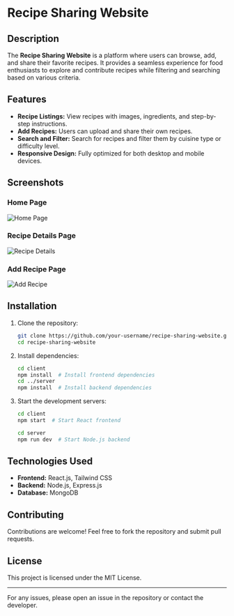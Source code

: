 # Recipe Sharing Website

## Description
The **Recipe Sharing Website** is a platform where users can browse, add, and share their favorite recipes. It provides a seamless experience for food enthusiasts to explore and contribute recipes while filtering and searching based on various criteria.

## Features
- **Recipe Listings:** View recipes with images, ingredients, and step-by-step instructions.
- **Add Recipes:** Users can upload and share their own recipes.
- **Search and Filter:** Search for recipes and filter them by cuisine type or difficulty level.
- **Responsive Design:** Fully optimized for both desktop and mobile devices.

## Screenshots
### Home Page
![Home Page](screenshots/home.png)

### Recipe Details Page
![Recipe Details](screenshots/recipe_details.png)

### Add Recipe Page
![Add Recipe](screenshots/add_recipe.png)

## Installation
1. Clone the repository:
   ```bash
   git clone https://github.com/your-username/recipe-sharing-website.git
   cd recipe-sharing-website
   ```
2. Install dependencies:
   ```bash
   cd client
   npm install  # Install frontend dependencies
   cd ../server
   npm install  # Install backend dependencies
   ```
3. Start the development servers:
   ```bash
   cd client
   npm start  # Start React frontend
   ```
   ```bash
   cd server
   npm run dev  # Start Node.js backend
   ```

## Technologies Used
- **Frontend:** React.js, Tailwind CSS
- **Backend:** Node.js, Express.js
- **Database:** MongoDB

## Contributing
Contributions are welcome! Feel free to fork the repository and submit pull requests.

## License
This project is licensed under the MIT License.

---
For any issues, please open an issue in the repository or contact the developer.

